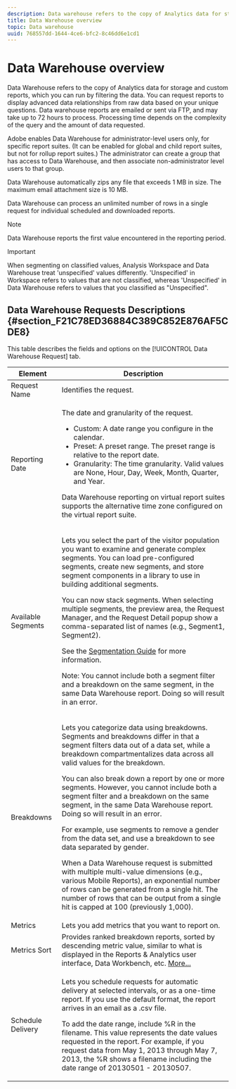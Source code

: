 ```yaml
---
description: Data warehouse refers to the copy of Analytics data for storage and custom reports, which you can run by filtering the data. You can request reports to display advanced data relationships from raw data based on your unique questions. Data warehouse reports are emailed or sent via FTP, and may take up to 72 hours to process. Processing time depends on the complexity of the query and the amount of data requested.
title: Data Warehouse overview
topic: Data warehouse
uuid: 768557dd-1644-4ce6-bfc2-8c46dd6e1cd1
---
```


# Data Warehouse overview

Data Warehouse refers to the copy of Analytics data for storage and custom reports, which you can run by filtering the data. You can request reports to display advanced data relationships from raw data based on your unique questions. Data warehouse reports are emailed or sent via FTP, and may take up to 72 hours to process. Processing time depends on the complexity of the query and the amount of data requested.

Adobe enables Data Warehouse for administrator-level users only, for specific report suites. (It can be enabled for global and child report suites, but not for rollup report suites.) The administrator can create a group that has access to Data Warehouse, and then associate non-administrator level users to that group.

Data Warehouse automatically zips any file that exceeds 1 MB in size. The maximum email attachment size is 10 MB.

Data Warehouse can process an unlimited number of rows in a single request for individual scheduled and downloaded reports.

>[!NOTE]
>
>Data Warehouse reports the first value encountered in the reporting period.

>[!IMPORTANT]
>
>When segmenting on classified values, Analysis Workspace and Data Warehouse treat 'unspecified' values differently. 'Unspecified' in Workspace refers to values that are not classified, whereas 'Unspecified' in Data Warehouse refers to values that you classified as "Unspecified".

## Data Warehouse Requests Descriptions {#section_F21C78ED36884C389C852E876AF5CDE8}

This table describes the fields and options on the [!UICONTROL Data Warehouse Request] tab.

<table id="table_7325A2466866460E8B0AF7D696152713"> 
 <thead> 
  <tr> 
   <th colname="col1" class="entry"> Element </th> 
   <th colname="col2" class="entry"> Description </th> 
  </tr> 
 </thead>
 <tbody> 
  <tr> 
   <td colname="col1"> <span class="wintitle"> Request Name</span> </td> 
   <td colname="col2"> Identifies the request. </td> 
  </tr> 
  <tr> 
   <td colname="col1"> <span class="wintitle"> Reporting Date</span> </td> 
   <td colname="col2"> <p>The date and granularity of the request. </p> 
    <ul id="ul_C00F4529BD9E4113B517A61751B1DD5C"> 
     <li id="li_4D7C26812DF94ED7B64F985309541F46"> <span class="wintitle"> Custom</span>: A date range you configure in the calendar. </li> 
     <li id="li_2B272087006847148A936350D1B2D523"> <span class="wintitle"> Preset</span>: A preset range. The preset range is relative to the report date. </li> 
     <li id="li_745989965BB94D489FF7046587E13C42"> <span class="wintitle"> Granularity</span>: The time granularity. Valid values are None, Hour, Day, Week, Month, Quarter, and Year. </li> 
    </ul> <p>Data Warehouse reporting on virtual report suites supports the alternative time zone configured on the virtual report suite. </p> </td> 
  </tr> 
  <tr> 
   <td colname="col1"> <span class="wintitle"> Available Segments</span> </td> 
   <td colname="col2"> <p>Lets you select the part of the visitor population you want to examine and generate complex segments. You can load pre-configured segments, create new segments, and store segment components in a library to use in building additional segments. </p> <p>You can now stack segments. When selecting multiple segments, the preview area, the Request Manager, and the Request Detail popup show a comma-separated list of names (e.g., Segment1, Segment2). </p> <p>See the <a href="/help/components/segmentation/seg-home.md"> Segmentation Guide</a> for more information. </p> <p>Note:  You cannot include both a segment filter and a breakdown on the same segment, in the same Data Warehouse report. Doing so will result in an error. </p> </td> 
  </tr> 
  <tr> 
   <td colname="col1"> <span class="wintitle"> Breakdowns</span> </td> 
   <td colname="col2"> <p>Lets you categorize data using breakdowns. Segments and breakdowns differ in that a segment filters data out of a data set, while a breakdown compartmentalizes data across all valid values for the breakdown. </p> You can also break down a report by one or more segments. However, you cannot include both a segment filter and a breakdown on the same segment, in the same Data Warehouse report. Doing so will result in an error. <p> For example, use segments to remove a gender from the data set, and use a breakdown to see data separated by gender. </p> <p>When a Data Warehouse request is submitted with multiple multi-value dimensions (e.g., various Mobile Reports), an exponential number of rows can be generated from a single hit. The number of rows that can be output from a single hit is capped at 100 (previously 1,000). </p> </td> 
  </tr> 
  <tr> 
   <td colname="col1"> <span class="wintitle"> Metrics</span> </td> 
   <td colname="col2">Lets you add metrics that you want to report on. </td> 
  </tr> 
  <tr> 
   <td colname="col1"><span class="wintitle"> Metrics Sort</span> </td> 
   <td colname="col2">Provides ranked breakdown reports, sorted by descending metric value, similar to what is displayed in the Reports &amp; Analytics user interface, Data Workbench, etc. <a href="/help/export/data-warehouse/sorting-by-metric.md"  > More...</a> </td> 
  </tr> 
  <tr> 
   <td colname="col1"> <span class="wintitle"> Schedule Delivery</span> </td> 
   <td colname="col2"> <p>Lets you schedule requests for automatic delivery at selected intervals, or as a one-time report. If you use the default format, the report arrives in an email as a .csv file. </p> <p>To add the date range, include <span class="filepath"> %R</span> in the filename. This value represents the date values requested in the report. For example, if you request data from May 1, 2013 through May 7, 2013, the <span class="filepath"> %R</span> shows a filename including the date range of 20130501 - 20130507. </p> </td> 
  </tr> 
 </tbody> 
</table>


